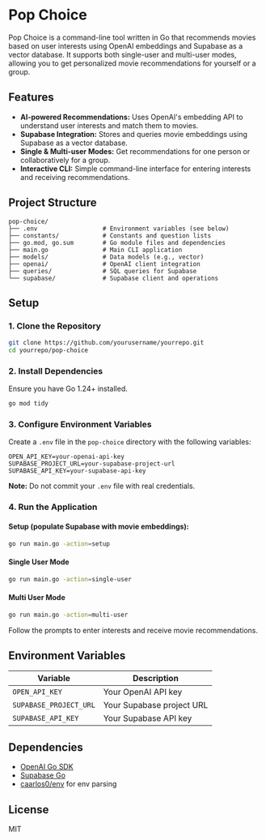 # Pop Choice

Pop Choice is a command-line tool written in Go that recommends movies based on user interests using OpenAI embeddings and Supabase as a vector database. It supports both single-user and multi-user modes, allowing you to get personalized movie recommendations for yourself or a group.

## Features

- **AI-powered Recommendations:** Uses OpenAI's embedding API to understand user interests and match them to movies.
- **Supabase Integration:** Stores and queries movie embeddings using Supabase as a vector database.
- **Single & Multi-user Modes:** Get recommendations for one person or collaboratively for a group.
- **Interactive CLI:** Simple command-line interface for entering interests and receiving recommendations.

## Project Structure

```
pop-choice/
├── .env                  # Environment variables (see below)
├── constants/            # Constants and question lists
├── go.mod, go.sum        # Go module files and dependencies
├── main.go               # Main CLI application
├── models/               # Data models (e.g., vector)
├── openai/               # OpenAI client integration
├── queries/              # SQL queries for Supabase
└── supabase/             # Supabase client and operations
```

## Setup

### 1. Clone the Repository

```bash
git clone https://github.com/yourusername/yourrepo.git
cd yourrepo/pop-choice
```

### 2. Install Dependencies

Ensure you have Go 1.24+ installed.

```bash
go mod tidy
```

### 3. Configure Environment Variables

Create a `.env` file in the `pop-choice` directory with the following variables:

```
OPEN_API_KEY=your-openai-api-key
SUPABASE_PROJECT_URL=your-supabase-project-url
SUPABASE_API_KEY=your-supabase-api-key
```

**Note:** Do not commit your `.env` file with real credentials.

### 4. Run the Application

#### Setup (populate Supabase with movie embeddings):

```bash
go run main.go -action=setup
```

#### Single User Mode

```bash
go run main.go -action=single-user
```

#### Multi User Mode

```bash
go run main.go -action=multi-user
```

Follow the prompts to enter interests and receive movie recommendations.

## Environment Variables

| Variable                | Description                        |
|-------------------------|------------------------------------|
| `OPEN_API_KEY`          | Your OpenAI API key                |
| `SUPABASE_PROJECT_URL`  | Your Supabase project URL          |
| `SUPABASE_API_KEY`      | Your Supabase API key              |

## Dependencies

- [OpenAI Go SDK](https://github.com/openai/openai-go)
- [Supabase Go](https://github.com/nedpals/supabase-go)
- [caarlos0/env](https://github.com/caarlos0/env) for env parsing

## License

MIT

